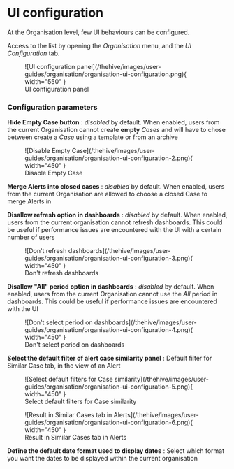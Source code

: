 # UI configuration

At the Organisation level, few UI behaviours can be configured.

Access to the list by opening the *Organisation* menu, and the *UI Configuration* tab.

<figure markdown>
  ![UI configuration panel](/thehive/images/user-guides/organisation/organisation-ui-configuration.png){ width="550" }
  <figcaption>UI configuration panel</figcaption>
</figure>

### Configuration parameters

**Hide Empty Case button**
  : *disabled* by default. When enabled, users from the current Organisation cannot create **empty** *Cases* and will have to chose between create a *Case* using a template or from an archive

<figure markdown>
  ![Disable Empty Case](/thehive/images/user-guides/organisation/organisation-ui-configuration-2.png){ width="450" }
  <figcaption>Disable Empty Case</figcaption>
</figure>

**Merge Alerts into closed cases**
  : *disabled* by default. When enabled, users from the current Organisation are allowed to choose a closed Case to merge Alerts in


**Disallow refresh option in dashboards**
  : *disabled* by default. When enabled, users from the current organisation cannot refresh dashboards. This could be useful if performance issues are encountered with the UI with a certain number of users

<figure markdown>
  ![Don't refresh dashboards](/thehive/images/user-guides/organisation/organisation-ui-configuration-3.png){ width="450" }
  <figcaption>Don't refresh dashboards</figcaption>
</figure>


**Disallow "All" period option in dashboards**
  : *disabled* by default. When enabled, users from the current Organisation cannot use the *All* period in dashboards. This could be useful if performance issues are encountered with the UI

<figure markdown>
  ![Don't select period on dashboards](/thehive/images/user-guides/organisation/organisation-ui-configuration-4.png){ width="450" }
  <figcaption>Don't select period on dashboards</figcaption>
</figure>

**Select the default filter of alert case similarity panel**
  : Default filter for Similar Case tab, in the view of an Alert

<figure markdown>
  ![Select default filters for Case similarity](/thehive/images/user-guides/organisation/organisation-ui-configuration-5.png){ width="450" }
  <figcaption>Select default filters for Case similarity</figcaption>
</figure>

<figure markdown>
  ![Result in Similar Cases tab in Alerts](/thehive/images/user-guides/organisation/organisation-ui-configuration-6.png){ width="450" }
  <figcaption>Result in Similar Cases tab in Alerts</figcaption>
</figure>

**Define the default date format used to display dates**
  : Select which format you want the dates to be displayed within the current organisation